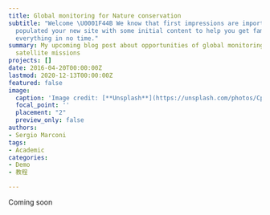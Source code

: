 ```yaml
---
title: Global monitoring for Nature conservation
subtitle: "Welcome \U0001F44B We know that first impressions are important, so we've
  populated your new site with some initial content to help you get familiar with
  everything in no time."
summary: My upcoming blog post about opportunities of global monitoring with upcoming
  satellite missions
projects: []
date: 2016-04-20T00:00:00Z
lastmod: 2020-12-13T00:00:00Z
featured: false
image:
  caption: 'Image credit: [**Unsplash**](https://unsplash.com/photos/CpkOjOcXdUY)'
  focal_point: ''
  placement: "2"
  preview_only: false
authors:
- Sergio Marconi
tags:
- Academic
categories:
- Demo
- 教程

---
```

Coming soon